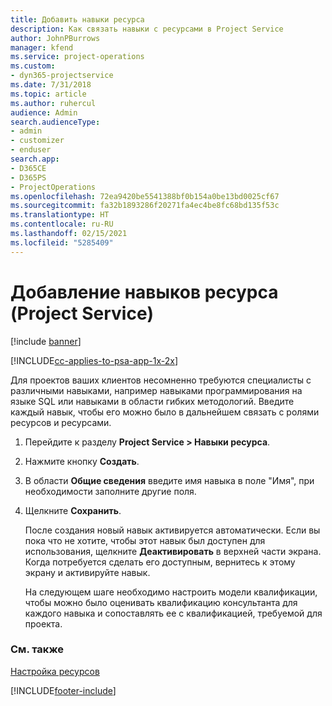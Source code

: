 ```yaml
---
title: Добавить навыки ресурса
description: Как связать навыки с ресурсами в Project Service
author: JohnPBurrows
manager: kfend
ms.service: project-operations
ms.custom:
- dyn365-projectservice
ms.date: 7/31/2018
ms.topic: article
ms.author: ruhercul
audience: Admin
search.audienceType:
- admin
- customizer
- enduser
search.app:
- D365CE
- D365PS
- ProjectOperations
ms.openlocfilehash: 72ea9420be5541388bf0b154a0be13bd0025cf67
ms.sourcegitcommit: fa32b1893286f20271fa4ec4be8fc68bd135f53c
ms.translationtype: HT
ms.contentlocale: ru-RU
ms.lasthandoff: 02/15/2021
ms.locfileid: "5285409"
---
```

# <a name="add-resource-skills-project-service"></a>Добавление навыков ресурса (Project Service)

[!include [banner](../includes/psa-now-project-operations.md)]

[!INCLUDE[cc-applies-to-psa-app-1x-2x](../includes/cc-applies-to-psa-app-1x-2x.md)]

Для проектов ваших клиентов несомненно требуются специалисты с различными навыками, например навыками программирования на языке SQL или навыками в области гибких методологий. Введите каждый навык, чтобы его можно было в дальнейшем связать с ролями ресурсов и ресурсами.  
  
1. Перейдите к разделу **Project Service > Навыки ресурса**.  
  
2. Нажмите кнопку **Создать**.  
  
3. В области **Общие сведения** введите имя навыка в поле "Имя", при необходимости заполните другие поля.  
  
4. Щелкните **Сохранить**.  
  
   После создания новый навык активируется автоматически. Если вы пока что не хотите, чтобы этот навык был доступен для использования, щелкните **Деактивировать** в верхней части экрана. Когда потребуется сделать его доступным, вернитесь к этому экрану и активируйте навык.  
  
   На следующем шаге необходимо настроить модели квалификации, чтобы можно было оценивать квалификацию консультанта для каждого навыка и сопоставлять ее с квалификацией, требуемой для проекта.  
  
### <a name="see-also"></a>См. также  
 [Настройка ресурсов](../psa/set-up-resources.md)


[!INCLUDE[footer-include](../includes/footer-banner.md)]